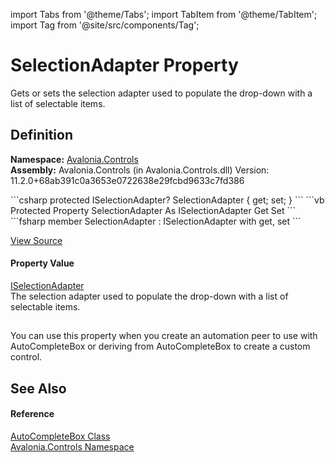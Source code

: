 import Tabs from '@theme/Tabs'; 
import TabItem from '@theme/TabItem'; 
import Tag from '@site/src/components/Tag'; 

# SelectionAdapter Property


Gets or sets the selection adapter used to populate the drop-down with a list of selectable items.



## Definition
**Namespace:** <a href="N_Avalonia_Controls">Avalonia.Controls</a>  
**Assembly:** Avalonia.Controls (in Avalonia.Controls.dll) Version: 11.2.0+68ab391c0a3653e0722638e29fcbd9633c7fd386

<Tabs groupId="api-code-preview">
<TabItem value="csharp" label="C#">
```csharp
protected ISelectionAdapter? SelectionAdapter { get; set; }
```
</TabItem>
<TabItem value="vb" label="VB">
```vb
Protected Property SelectionAdapter As ISelectionAdapter
	Get
	Set
```
</TabItem>
<TabItem value="fsharp" label="F#">
```fsharp
member SelectionAdapter : ISelectionAdapter with get, set
```
</TabItem>
</Tabs>



<a href="https://github.com/AvaloniaUI/Avalonia/tree/master/srcAvalonia.Controls/AutoCompleteBox/AutoCompleteBox.cs#L564" title="View the source code">View Source</a>



#### Property Value
<a href="T_Avalonia_Controls_Utils_ISelectionAdapter">ISelectionAdapter</a>  
The selection adapter used to populate the drop-down with a list of selectable items.

## 
You can use this property when you create an automation peer to use with AutoCompleteBox or deriving from AutoCompleteBox to create a custom control.

## See Also


#### Reference
<a href="T_Avalonia_Controls_AutoCompleteBox">AutoCompleteBox Class</a>  
<a href="N_Avalonia_Controls">Avalonia.Controls Namespace</a>  
